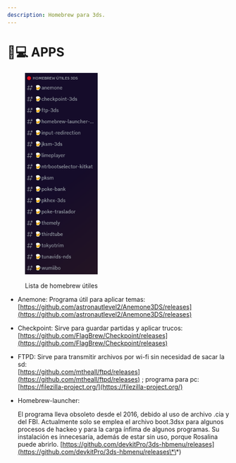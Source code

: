 ```yaml
---
description: Homebrew para 3ds.
---
```


# 🧑💻 APPS

<figure><img src="../.gitbook/assets/image (1).png" alt="" width="165"><figcaption><p>Lista de homebrew útiles</p></figcaption></figure>

* Anemone: Programa útil para aplicar temas: [https://github.com/astronautlevel2/Anemone3DS/releases](https://github.com/astronautlevel2/Anemone3DS/releases)
* Checkpoint: Sirve para guardar partidas y aplicar trucos: [https://github.com/FlagBrew/Checkpoint/releases](https://github.com/FlagBrew/Checkpoint/releases)
* FTPD: Sirve para transmitir archivos por wi-fi sin necesidad de sacar la sd:\
  [https://github.com/mtheall/ftpd/releases](https://github.com/mtheall/ftpd/releases) ; programa para pc: [https://filezilla-project.org/](https://filezilla-project.org/)
*   Homebrew-launcher:&#x20;

    El programa lleva obsoleto desde el 2016, debido al uso de archivo .cia y del FBI. Actualmente solo se emplea el archivo boot.3dsx para algunos procesos de hackeo y para la carga ínfima de algunos programas. Su instalación es innecesaria, además de estar sin uso, porque Rosalina puede abrirlo. [https://github.com/devkitPro/3ds-hbmenu/releases](https://github.com/devkitPro/3ds-hbmenu/releases\*\*)



